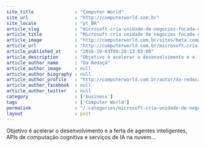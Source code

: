 ```yaml
---
site_title               : "Computer World"
site_url                 : "http://computerworld.com.br"
site_locale              : "pt_BR"
article_slug             : "microsoft-cria-unidade-de-negocios-focada-em-inteligencia-artificial"
article_title            : "Microsoft cria unidade de negócios focada em Inteligência Artificial"
article_image            : "http://computerworld.com.br/sites/beta.computerworld.com.br/files/news_articles/inteligencia_artificial_inovacao.jpg"
article_url              : "http://computerworld.com.br/microsoft-cria-unidade-de-negocios-focada-em-inteligencia-artificial"
article_published_at     : "2016-10-03T09:28:13-03:00"
article_description      : "Objetivo é acelerar o desenvolvimento e a ferta de agentes inteligentes, APIs de computação cognitiva e serviços de IA na nuvem..."
article_author_name      : "Da Redaçã"
article_author_image     : null
article_author_biography : null
article_author_profile   : "http://computerworld.com.br/autor/da-redacao"
article_author_facebook  : null
article_author_twitter   : null
category                 : ['business']
tags                     : ['Computer World']
permalink                : "/:categories/microsoft-cria-unidade-de-negocios-focada-em-inteligencia-artificial/"
layout                   : post
---
```


Objetivo é acelerar o desenvolvimento e a ferta de agentes inteligentes, APIs de computação cognitiva e serviços de IA na nuvem...
